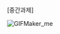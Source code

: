[중간과제]

![GIFMaker_me](https://github.com/user-attachments/assets/decafc84-a838-4165-a8bb-1a809026e3ca)
